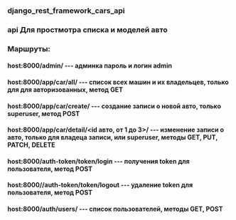### django_rest_framework_cars_api
### api Для простмотра списка и моделей авто
### Маршруты:
#### host:8000/admin/                         --- админка пароль и логин admin
#### host:8000/app/car/all/                   --- список всех машин и их владельцев, только для для авторизованных, метод GET
#### host:8000/app/car/create/                --- создание записи о новой авто, только superuser, метод POST
#### host:8000/app/car/detail/<id авто, от 1 до 3>/   --- изменение записи о авто, только для владеца записи, или superuser, методы GET, PUT, PATCH, DELETE
#### host:8000/auth-token/token/login       --- получения token для пользователя, метод POST
#### host:8000//auth-token/token/logout     --- удаление token для пользователя, метод POST
#### host:8000/auth/users/                  --- список пользователей, методы GET, POST




